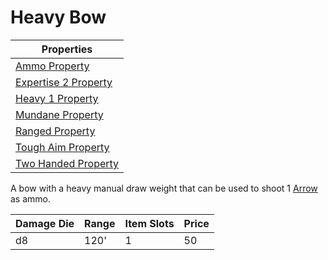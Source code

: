 # Heavy Bow

| Properties                                                                 |
| -------------------------------------------------------------------------- |
| [Ammo Property](../Weapon%20Properties/Ammo%20Property.md)                 |
| [Expertise 2 Property](../Weapon%20Properties/Expertise%20X%20Property.md) |
| [Heavy 1 Property](../Weapon%20Properties/Heavy%20X%20Property.md)         |
| [Mundane Property](../../../Material%20Properties/Mundane%20Property.md)   |
| [Ranged Property](../Weapon%20Properties/Ranged%20Property.md)             |
| [Tough Aim Property](../Weapon%20Properties/Tough%20Aim%20Property.md)     |
| [Two Handed Property](../Weapon%20Properties/Two%20Handed%20Property.md)   |

A bow with a heavy manual draw weight that can be used to shoot 1 [Arrow](../Ammo/Arrow.md) as ammo.

| Damage Die | Range | Item Slots | Price |
| ---------- | ----- | ---------- | ----- |
| d8         | 120'  | 1          | 50    |
